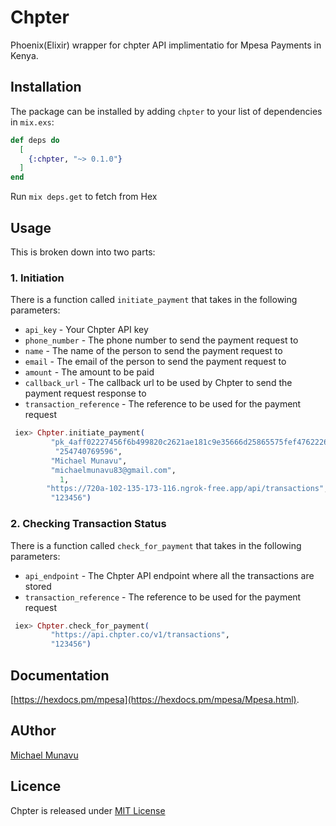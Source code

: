 # Chpter

Phoenix(Elixir) wrapper for chpter API implimentatio for Mpesa Payments in Kenya.

## Installation

The package can be installed
by adding `chpter` to your list of dependencies in `mix.exs`:

```elixir
def deps do
  [
    {:chpter, "~> 0.1.0"}
  ]
end
```

Run `mix deps.get` to fetch from Hex

## Usage

This is broken down into two parts:

### 1. Initiation

There is a function called `initiate_payment` that takes in the following parameters:

- `api_key` - Your Chpter API key
- `phone_number` - The phone number to send the payment request to
- `name` - The name of the person to send the payment request to
- `email` - The email of the person to send the payment request to
- `amount` - The amount to be paid
- `callback_url` - The callback url to be used by Chpter to send the payment request response to
- `transaction_reference` - The reference to be used for the payment request

```elixir
 iex> Chpter.initiate_payment(
         "pk_4aff02227456f6b499820c2621ae181c9e35666d25865575fef47622265dcbb9",
          "254740769596",
         "Michael Munavu",
         "michaelmunavu83@gmail.com",
           1,
        "https://720a-102-135-173-116.ngrok-free.app/api/transactions",
         "123456")

```

### 2. Checking Transaction Status

There is a function called `check_for_payment` that takes in the following parameters:

- `api_endpoint` - The Chpter API endpoint where all the transactions are stored
- `transaction_reference` - The reference to be used for the payment request

```elixir
 iex> Chpter.check_for_payment(
         "https://api.chpter.co/v1/transactions",
         "123456")

```

## Documentation

[https://hexdocs.pm/mpesa](https://hexdocs.pm/mpesa/Mpesa.html).

## AUthor

[Michael Munavu](https://michaelmunavu.com)

## Licence

Chpter is released under [MIT License](https://github.com/appcues/exsentry/blob/master/LICENSE.txt)
